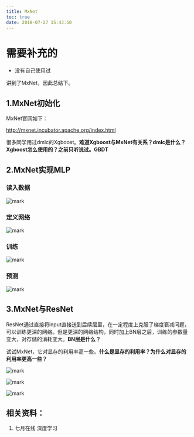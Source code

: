 ```yaml
---
title: MxNet
toc: true
date: 2018-07-27 15:43:50
---
```



# 需要补充的

- 没有自己使用过




讲到了MxNet，因此总结下。



## 1.MxNet初始化


MxNet官网如下：

http://mxnet.incubator.apache.org/index.html

很多同学用过dmlc的Xgboost。**难道Xgboost与MxNet有关系？dmlc是什么？Xgboost怎么使用的？之前只听说过。GBDT**


## 2.MxNet实现MLP




### 读入数据




![mark](http://pacdb2bfr.bkt.clouddn.com/blog/image/180727/IfCd4G68iE.png?imageslim)




### 定义网络

![mark](http://pacdb2bfr.bkt.clouddn.com/blog/image/180727/Eh47G8LFJK.png?imageslim)

### 训练

![mark](http://pacdb2bfr.bkt.clouddn.com/blog/image/180727/K8mfl2ag5g.png?imageslim)




### 预测




![mark](http://pacdb2bfr.bkt.clouddn.com/blog/image/180727/c7lHH00maH.png?imageslim)




## 3.MxNet与ResNet


ResNet通过直接将input直接送到后续层里，在一定程度上克服了梯度衰减问题，可以训练更深的网络。但是更深的网络结构，同时加上BN层之后，训练的参数量变大，对存储的消耗变大。**BN层是什么？**

试试MxNet，它对显存的利用率高一些。**什么是显存的利用率？为什么对显存的利用率更高一些？**


![mark](http://pacdb2bfr.bkt.clouddn.com/blog/image/180727/74dJe0lC0G.png?imageslim)



![mark](http://pacdb2bfr.bkt.clouddn.com/blog/image/180727/7A5cIfL1iL.png?imageslim)



![mark](http://pacdb2bfr.bkt.clouddn.com/blog/image/180727/8CJK9Jd469.png?imageslim)








## 相关资料：

1. 七月在线 深度学习
